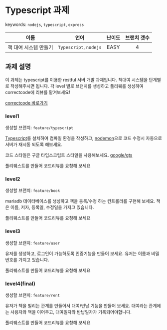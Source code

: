 # Typescript 과제

keywords: `nodejs`, `typescript`, `express`

|이름|언어|난이도|브랜치 갯수|
|:-:|:-:|:-:|:-:|
|책 대여 시스템 만들기|`Typescript`, `nodejs`|EASY|4|

## 과제 설명

이 과제는 typescript를 이용한 restful 서버 개발 과제입니다. 책대여 시스템을 단계별로 작성해주시면 됩니다. 각 level 별로 브랜치를 생성하고 풀리퀘를 생성하여 correctcode에 리뷰를 맡겨보세요!

[correctcode 바로가기](https://correctcode.dev)

### level1

생성할 브랜치: `feature/typescript`

[Typescript](https://www.npmjs.com/package/typescript)를 설치하여 컴파일 환경을 작성하고, [nodemon](https://www.npmjs.com/package/nodemon)으로 코드 수정시 자동으로 서버가 재시동 되도록 해보세요.

코드 스타일은 구글 타입스크립트 스타일을 사용해보세요. [google/gts](https://www.npmjs.com/package/gts)

풀리퀘스트를 만들어 코드리뷰를 요청해 보세요


### level2

생성할 브랜치: `feature/book`

mariadb 데이터베이스를 생성하고 책을 등록/수정 하는 컨트롤러를 구현해 보세요. 책은 이름, 저자, 등록일, 수정일을 가지고 있습니다.

풀리퀘스트를 만들어 코드리뷰를 요청해 보세요

### level3

생성할 브랜치: `feature/user`

유저를 생성하고, 로그인이 가능하도록 인증기능을 만들어 보세요. 유저는 이름과 비밀번호를 가지고 있습니다.

풀리퀘스트를 만들어 코드리뷰를 요청해 보세요

### level4(final)

생성할 브랜치: `feature/rent`

유저가 책을 빌리는 관계를 만들어서 대여/반납 기능을 만들어 보세요. 대여라는 관계에는 사용자와 책을 이어주고, 대여일자와 반납일자가 기록되어야합니다.

풀리퀘스트를 만들어 코드리뷰를 요청해 보세요
